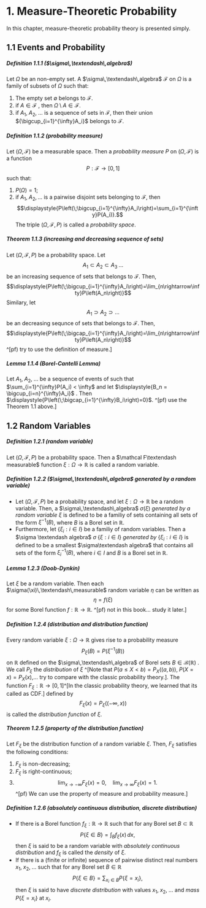 # 1. Measure-Theoretic Probability
In this chapter, measure-theoretic probability theory is presented simply.
## 1.1 Events and Probability
##### Definition 1.1.1 ($\sigma\,\textendash\,algebra$)
Let $\Omega$ be an non-empty set. A $\sigma\,\textendash\,algebra$ $\mathcal F$ on $\Omega$ is a family of subsets of $\Omega$ such that:
1. The empty set $\emptyset$ belongs to $\mathcal F$.
2. if $A\in \mathcal F$ , then $\Omega \setminus A \in \mathcal F$.
3. if $A_1,\;A_2,\;\ldots$ is a sequence of sets in $\mathcal F$, then their union ${\bigcup_{i=1}^{\infty}A_i}$ belongs to $\mathcal F$.

##### Definition 1.1.2 (probability measure)
Let $(\Omega,\mathcal F)$ be a measurable space. Then a $probability\;measure$ $P$ on $(\Omega,\mathcal F)$ is a function$$P:\mathcal F\rightarrow[0, 1]$$
such that:
1. $P(\Omega)=1$;
2. if $A_1,\;A_2,\,\ldots$ is a pairwise disjoint sets belonging to $\mathcal F$, then$$\displaystyle{P\left(\;\bigcup_{i=1}^{\infty}A_i\right)=\sum_{i=1}^{\infty}P(A_i)}.$$
The triple $(\Omega,\mathcal F, P)$ is called a $probability\;space$.

##### Theorem 1.1.3 (increasing and decreasing sequence of sets)
Let $(\Omega,\mathcal F, P)$ be a probability space. Let $$A_1\subset A_2\subset A_3\;\ldots$$ be an increasing sequence of sets that belongs to $\mathcal F$. Then,$$\displaystyle{P\left(\;\bigcup_{i=1}^{\infty}A_i\right)=\lim_{n\rightarrow\infty}P\left(A_n\right)}$$
Similary, let$$A_1\supset A_2\supset\ldots$$
be an decreasing sequnce of sets that belongs to $\mathcal F$. Then,$$\displaystyle{P\left(\;\bigcap_{i=1}^{\infty}A_i\right)=\lim_{n\rightarrow\infty}P\left(A_n\right)}$$
^[pf) try to use the definition of measure.]

##### Lemma 1.1.4 (Borel-Cantelli Lemma)
Let $A_1,\;A_2,\;\ldots$ be a sequence of events of such that $\sum_{i=1}^{\infty}P(A_i) < \infty$ and let $\displaystyle{B_n = \bigcup_{i=n}^{\infty}A_i}$ . Then $\displaystyle{P\left(\;\bigcap_{i=1}^{\infty}B_i\right)=0}$.
^[pf) use the Theorem 1.1 above.]

## 1.2 Random Variables
##### Definition 1.2.1 (random variable)
Let $(\Omega,\mathcal F, P)$ be a probability space. Then a $\mathcal F\textendash measurable$ function $\xi : \Omega \rightarrow \mathbb R$ is called a random variable.

##### Definition 1.2.2 ($\sigma\,\textendash\,algebra$ generated by a random variable)
- Let $(\Omega,\mathcal F,P)$ be a probability space, and let $\xi:\Omega\rightarrow\mathbb R$ be a random variable. Then, a $\sigma\,\textendash\,algebra$ $\sigma(\xi)$ *generated by a random variable* $\xi$ is defined to be a familiy of sets containing all sets of the form $\xi^{-1}(B)$, where $B$ is a Borel set in $\mathbb R$.
- Furthermore, let $\{\xi_i:i\in I\}$ be a familiy of random variables. Then a $\sigma \textendash algebra$ $\sigma\;\{\xi:i \in I\}$ *generated by* $\{\xi_i:i\in I\}$ is defined to be a smallest $\sigma\textendash algebra$ that contains all sets of the form $\xi_i^{-1}(B)$, where $i \in I$ and $B$ is a Borel set in $\mathbb R$.

##### Lemma 1.2.3 (Doob-Dynkin)
Let $\xi$ be a random variable. Then each $\sigma(\xi)\,\textendash\,measurable$ random variable $\eta$ can be written as $$\eta=f(\xi)$$for some Borel function $f:\mathbb R\rightarrow\mathbb R$.
^[pf) not in this book... study it later.]

##### Definition 1.2.4 (distribution and distribution function)
Every random variable $\xi:\Omega \rightarrow \mathbb R$ gives rise to a probability measure $$P_\xi(B) = P(\xi^{-1}(B))$$on $\mathbb R$ defined on the $\sigma\,\textendash\,algebra$ of Borel sets $B\in \mathcal B(\mathbb R)$ . We call $P_\xi$ the *distribution* of $\xi$ ^[Note that $P(a\leq X < b)=P_X((a,\,b)),\;P(X=x)=P_X({x})$,... try to compare with the classic probability theory.]. The function $F_\xi:\mathbb R \rightarrow [0,1]$^[In the classic probability theory, we learned that its called as CDF.]  defined by $$F_\xi(x)=P_\xi((-\infty,\,x))$$is called the *distribution function* of $\xi$.

##### Theorem 1.2.5 (property of the distribution function)
Let $F_\xi$ be the distribution function of a random variable $\xi$. Then, $F_\xi$ satisfies the following conditions:
1. $F_\xi$ is non-decreasing;
2. $F_\xi$ is right-continuous;
3. $$\lim_{x\rightarrow-\infty}F_\xi(x)=0,\quad\lim_{x\rightarrow\infty}F_\xi(x)=1.$$
^[pf) We can use the property of measure and probability measure.]
##### Definition 1.2.6 (absolutely continuous distribution, discrete distribution)
+ If there is a Borel function $f_\xi:\mathbb R \rightarrow \mathbb R$ such that for any Borel set $B\subset\mathbb R$ $$P\{\xi\in B\}=\int_Bf_\xi(x)\,dx,$$then $\xi$ is said to be a random variable with *absolutely continuous distribution* and $f_\xi$ is called the *density* of $\xi$.
+ If there is a (finite or infinite) sequence of pairwise distinct real numbers $x_1,\;x_2,\;\ldots$ such that for any Borel set $B\in\mathbb R$ $$P\{\xi\in B\}=\sum_{x_i\in B}P\{\xi = x_i\},$$then $\xi$ is said to have *discrete distribution* with values $x_1,\;x_2,\;\ldots$ and *mass* $P\{\xi = x_i\}$ at $x_i$.